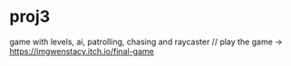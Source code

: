 # proj3
game with levels, ai, patrolling, chasing and raycaster
// play the game -> https://imgwenstacy.itch.io/final-game
